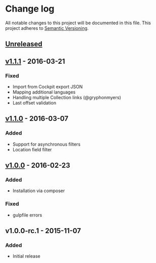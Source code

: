 # Change log
All notable changes to this project will be documented in this file.
This project adheres to [Semantic Versioning](http://semver.org/).

## [Unreleased]

## [v1.1.1] - 2016-03-21
### Fixed
- Import from Cockpit export JSON
- Mapping additional languages
- Handling multiple Collection links (@gryphonmyers)
- Last offset validation

## [v1.1.0] - 2016-03-07
### Added
- Support for asynchronous filters
- Location field filter

## [v1.0.0] - 2016-02-23
### Added
- Installation via composer

### Fixed
- gulpfile errors

## v1.0.0-rc.1 - 2015-11-07
### Added
- Initial release

[Unreleased]: https://github.com/piotr-cz/cockpit-import/compare/v1.1.1...HEAD
[v1.1.1]: https://github.com/piotr-cz/cockpit-import/compare/v1.1.0...v1.1.1
[v1.1.0]: https://github.com/piotr-cz/cockpit-import/compare/v1.0.0...v1.1.0
[v1.0.0]: https://github.com/piotr-cz/cockpit-import/compare/v1.0.0-rc.1...v1.0.0
